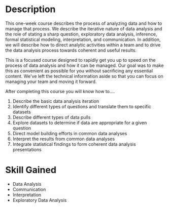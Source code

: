 # Description

This one-week course describes the process of analyzing data and how to manage that process. We describe the iterative nature of data analysis and the role of stating a sharp question, exploratory data analysis, inference, formal statistical modeling, interpretation, and communication. In addition, we will describe how to direct analytic activities within a team and to drive the data analysis process towards coherent and useful results. 

This is a focused course designed to rapidly get you up to speed on the process of data analysis and how it can be managed. Our goal was to make this as convenient as possible for you without sacrificing any essential content. We've left the technical information aside so that you can focus on managing your team and moving it forward.

After completing this course you will know how to….

1. Describe the basic data analysis iteration
2. Identify different types of questions and translate them to specific datasets
3. Describe different types of data pulls
4. Explore datasets to determine if data are appropriate for a given question
5. Direct model building efforts in common data analyses
6. Interpret the results from common data analyses
7. Integrate statistical findings to form coherent data analysis presentations


# Skill Gained
- Data Analysis
- Communication
- Interpretation
- Exploratory Data Analysis